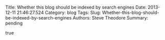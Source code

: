 Title: Whether this blog should be indexed by search engines
Date: 2013-12-11 21:46:27.524
Category: blog
Tags: 
Slug: Whether-this-blog-should-be-indexed-by-search-engines
Authors: Steve Theodore
Summary: pending

true

